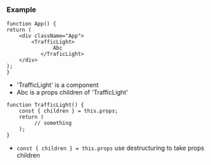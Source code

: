 ### Example

```
function App() {
return (
	<div className="App">
		<TrafficLight>
               Abc
           </TraficLight>
	</div>
);
}
```

- 'TrafficLight' is a component
- Abc is a props children of 'TrafficLight'

```
function TrafficLight() {
    const { children } = this.props;
    return (
         // something
    );
}
```

- `const { children } = this.props` use destructuring to take props children
